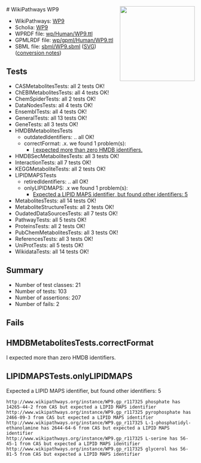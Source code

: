 <img style="float: right; width: 200px" src="../logo.png" />
# WikiPathways WP9

* WikiPathways: [WP9](https://identifiers.org/wikipathways:WP9)
* Scholia: [WP9](https://scholia.toolforge.org/wikipathways/WP9)
* WPRDF file: [wp/Human/WP9.ttl](../wp/Human/WP9.ttl)
* GPMLRDF file: [wp/gpml/Human/WP9.ttl](../wp/gpml/Human/WP9.ttl)
* SBML file: [sbml/WP9.sbml](../sbml/WP9.sbml) ([SVG](../sbml/WP9.svg)) ([conversion notes](../sbml/WP9.txt))

## Tests
* CASMetabolitesTests: all 2 tests OK!
* ChEBIMetabolitesTests: all 4 tests OK!
* ChemSpiderTests: all 2 tests OK!
* DataNodesTests: all 4 tests OK!
* EnsemblTests: all 4 tests OK!
* GeneralTests: all 13 tests OK!
* GeneTests: all 3 tests OK!
* HMDBMetabolitesTests
    * outdatedIdentifiers: .. all OK!
    * correctFormat: .x. we found 1 problem(s):
        * [I expected more than zero HMDB identifiers.](#ad154c1e)
* HMDBSecMetabolitesTests: all 3 tests OK!
* InteractionTests: all 7 tests OK!
* KEGGMetaboliteTests: all 2 tests OK!
* LIPIDMAPSTests
    * retiredIdentifiers: .. all OK!
    * onlyLIPIDMAPS: .x we found 1 problem(s):
        * [Expected a LIPID MAPS identifier, but found other identifiers: 5](#48cc60bc)
* MetabolitesTests: all 14 tests OK!
* MetaboliteStructureTests: all 2 tests OK!
* OudatedDataSourcesTests: all 7 tests OK!
* PathwayTests: all 5 tests OK!
* ProteinsTests: all 2 tests OK!
* PubChemMetabolitesTests: all 3 tests OK!
* ReferencesTests: all 3 tests OK!
* UniProtTests: all 5 tests OK!
* WikidataTests: all 14 tests OK!


## Summary

* Number of test classes: 21
* Number of tests: 103
* Number of assertions: 207
* Number of fails: 2

## Fails

<a name="ad154c1e" />

## HMDBMetabolitesTests.correctFormat

I expected more than zero HMDB identifiers.
<a name="48cc60bc" />

## LIPIDMAPSTests.onlyLIPIDMAPS

Expected a LIPID MAPS identifier, but found other identifiers: 5
```
http://www.wikipathways.org/instance/WP9.gp_r117325 phosphate has 14265-44-2 from CAS but expected a LIPID MAPS identifier
http://www.wikipathways.org/instance/WP9.gp_r117325 pyrophosphate has 2466-09-3 from CAS but expected a LIPID MAPS identifier
http://www.wikipathways.org/instance/WP9.gp_r117325 L-1-phosphatidyl-ethanolamine has 2644-64-6 from CAS but expected a LIPID MAPS identifier
http://www.wikipathways.org/instance/WP9.gp_r117325 L-serine has 56-45-1 from CAS but expected a LIPID MAPS identifier
http://www.wikipathways.org/instance/WP9.gp_r117325 glycerol has 56-81-5 from CAS but expected a LIPID MAPS identifier
```

